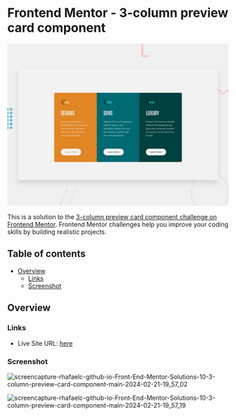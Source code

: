 # Frontend Mentor - 3-column preview card component

![Design preview for the 3-column preview card component coding challenge](./design/desktop-preview.jpg)

This is a solution to the [3-column preview card component challenge on Frontend Mentor](https://www.frontendmentor.io/challenges/3column-preview-card-component-pH92eAR2-). Frontend Mentor challenges help you improve your coding skills by building realistic projects. 

## Table of contents

- [Overview](#overview)
  - [Links](#links)
  - [Screenshot](#screenshot)

## Overview

### Links

- Live Site URL: [here](https://rhafaelc.github.io/Front-End-Mentor-Solutions/10-3-column-preview-card-component-main/)

### Screenshot
![screencapture-rhafaelc-github-io-Front-End-Mentor-Solutions-10-3-column-preview-card-component-main-2024-02-21-19_57_02](https://github.com/rhafaelc/Front-End-Mentor-Solutions/assets/109317539/dfe7a0f5-3f54-40a6-bad2-d4cf07249d57)


![screencapture-rhafaelc-github-io-Front-End-Mentor-Solutions-10-3-column-preview-card-component-main-2024-02-21-19_57_19](https://github.com/rhafaelc/Front-End-Mentor-Solutions/assets/109317539/d3c0cf95-d2a7-4b10-b3bf-2b70686195b0)


